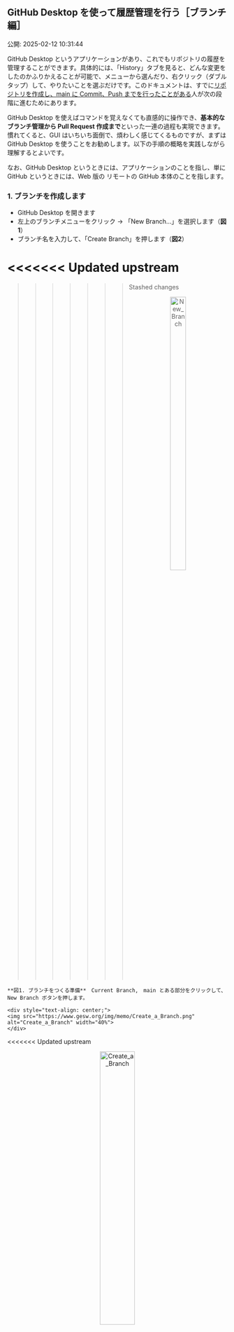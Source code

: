 ## GitHub Desktop を使って履歴管理を行う［ブランチ編］

公開: 2025-02-12 10:31:44


GitHub Desktop というアプリケーションがあり、これでもリポジトリの履歴を管理することができます。具体的には、「History」タブを見ると、どんな変更をしたのかふりかえることが可能で、メニューから選んだり、右クリック（ダブルタップ）して、やりたいことを選ぶだけです。このドキュメントは、すでに<ins>リポジトリを作成し、main に Commit、Push までを行ったことがある</ins>人が次の段階に進むためにあります。

GitHub Desktop を使えばコマンドを覚えなくても直感的に操作でき、**基本的なブランチ管理から Pull Request 作成まで**といった一連の過程も実現できます。慣れてくると、GUI はいちいち面倒で、煩わしく感じてくるものですが、まずは GitHub Desktop を使うことをお勧めします。以下の手順の概略を実践しながら理解するとよいです。

なお、GitHub Desktop というときには、アプリケーションのことを指し、単に GitHub というときには、Web 版の リモートの GitHub 本体のことを指します。


### 1. ブランチを作成します
-	GitHub Desktop を開きます
-	左上のブランチメニューをクリック → 「New Branch…」を選択します（**図1**）
-	ブランチ名を入力して、「Create Branch」を押します（**図2**）

<<<<<<< Updated upstream
	<br>
=======
>>>>>>> Stashed changes
	<div style="text-align: center;">
	<img src="https://www.gesw.org/img/memo/New_Branch.png" alt="New_Branch" width="40%">
	</div>

	**図1. ブランチをつくる準備**　Current Branch,　main とある部分をクリックして、New Branch ボタンを押します。

	<div style="text-align: center;">
	<img src="https://www.gesw.org/img/memo/Create_a_Branch.png" alt="Create_a_Branch" width="40%">
	</div>

<<<<<<< Updated upstream
	<div style="text-align: center;">
	<img src="https://www.gesw.org/img/memo/Create_a_Branch.png" alt="Create_a_Branch" width="40%">
	</div>

	**図2. ブランチをつくる**　ブランチの性質をよく表すシンプルな名前をつけて Create Branch ボタンを押します。
	<br>
=======
	**図2. ブランチをつくる**　ブランチの性質をよく表すシンプルな名前をつけて Create Branch ボタンを押します。
>>>>>>> Stashed changes


**ポイント** － main から新しい作業ブランチをつくる（「ブランチを切る」と呼ぶことが多いです）ことで、main を直接変更せずに済みます。上記では、GitHub Desktop を使って作成していますが、もちろん GitHub の Web 版でも可能で、コマンドラインも含めて、複数の方法があります。
<br><br>


### 2. 変更を加えて Commit します
-	コードを編集（CotEditor, VSCode などで開く）します
-	GitHub Desktop に戻ると、変更が自動で検出されます
-	変更を確認し、「Summary」にコミットメッセージを入力します
-	「Commit to ブランチ名」をクリックします

**ポイント** － Commit は「ローカル保存」なので、まだ GitHub には反映されていない状態です。
<br><br>


### 3. GitHub に Push します
-	上部の「Push Origin」ボタンをクリックします
-	GitHub にブランチがアップロードされます

**ポイント** － Push すると、GitHub に変更が送信されますが、まだ main には反映されていません。
<br><br>


### 4. GitHub で Pull Request を作成します
-	GitHub Desktop の 「Create Pull Request」ボタンをクリックします（**図3**）
-	すると、GitHub の Pull Request ページが開きます（**図4, 図5**）
-	プルダウンメニューから「Create Pull Request」を選びます（**図6**）
-	「Title」と「Description」を記入します（**図7**）
-	「Create Pull Request」 をクリックします

	<br>
	<div style="text-align: center;">
	<img src="https://www.gesw.org/img/memo/PreviewPullRequest.png" alt="PreviewPullRequest" width="60%">
	</div>

	**図3. プルリクエストを準備する**　Create Pull Request ボタンを押します。

	<br>
	<div style="text-align: center;">
	<img src="https://www.gesw.org/img/memo/OpenPullRequest1.png" alt="OpenPullRequest1" width="60%">
	</div>

	**図4. 差分を確認する1**　グラフィックスの変更の例（2-up）です。変更の具合に応じて、比較方法を選べます。変更点を見比べて問題がないか確認をします。

	<br>
	<div style="text-align: center;">
	<img src="https://www.gesw.org/img/memo/OpenPullRequest2.png" alt="OpenPullRequest2" width="60%">
	</div>

	**図5. 差分を確認する2**　コードの変更例です。変更点を見比べて問題がないか確認をします。

	<br>
	<div style="text-align: center;">
	<img src="https://www.gesw.org/img/memo/PullDownMenu.png" alt="PullDownMenu" width="60%">
	</div>
	<br>
	<div style="text-align: center;">
	<img src="https://www.gesw.org/img/memo/CreatePullRequest.png" alt="CreatePullRequest" width="60%">
	</div>

	**図6. プルダウンメニューを切り替える**　プレビュー（確認）が終わったら、「Create Pull Request」を行います。

	<br>
	<div style="text-align: center;">
	<img src="https://www.gesw.org/img/memo/Title_Desscription.png" alt="Title_Desscription" width="70%">
	</div>

	**図7. Pull Request に必須の項目を記入する**　何をどう変更したかを手短に記します。
	<br><br>

**ポイント** － Pull Request をつくる（プルリクを送る、プルリクを出す、と呼ぶことが多いです）ことで、変更を安全にレビューしてから main にマージできます。
<br><br>


### 5. Pull Request をレビューして main にマージ（Merge）します
-	GitHub上で、変更を確認します
-	問題がなければ、「Merge pull request」をクリックします（**図8**）
-	すると、マージを行なってもよいかの最終確認を求められます（**図9**）
-	マージが完了し、Pull requestの処理も終わったので、Closeされます（**図10**）
-	「Delete branch」 を押して、使い終わったブランチを削除します

	<br>
	<div style="text-align: center;">
	<img src="https://www.gesw.org/img/memo/MergePullRequest.png" alt="MergePullRequest" width="60%">
	</div>

	**図8. GitHub 側でマージの確認を行う**　コンフリクトのチェックを自動で行い、問題がなければマージの準備が完了します。

	<br>
	<div style="text-align: center;">
	<img src="https://www.gesw.org/img/memo/ConfirmMerge.png" alt="ConfirmMerge" width="60%">
	</div>

	**図9. マージする内容を最終確認する**　Pull Requestの一連の処理が終了し、Close されたことを確認します。

	<br>
	<div style="text-align: center;">
	<img src="https://www.gesw.org/img/memo/PullRequestMerged_Closed.png" alt="PullRequestMerged_Closed" width="60%">
	</div>

	**図10. リモートリポジトリの main へのマージが完了する**　Closeされて、リモートリポジトリは更新されます。
	<br>


**ポイント** － 用が済んだら、ブランチは捨てるほうがよいです。すでに main に取り込まれたブランチは不要なので、削除する方が管理しやすく、もし必要ならば、最新の main から新しいブランチを作成する方が安全で確実だからです（旧いブランチに最新のメインの状態を反映させることもできますが、ここでは省略します）。もちろん、当面の間、コミットする予定があるのであれば、ブランチを都度捨てる必要はありません。
<br><br>


### 6. ローカルの main を最新に更新します
-	GitHub Desktop に戻ります
-	左上のブランチメニューで main を選択 → 「Fetch Origin」→「Pull」ボタン を押して最新の main を取得します（**図11**）
-	「History」からマージされているかを確認してもよいでしょう（**図12**）

	<br>
	<div style="text-align: center;">
	<img src="https://www.gesw.org/img/memo/PullOrigin.png" alt="PullOrigin" width="45%">
	</div>

	**図11. リモートリポジトリの main から Pull する**　これでローカルの main も完全に同期がとれました。

	<br>
	<div style="text-align: center;">
	<img src="https://www.gesw.org/img/memo/CheckHistory_main.png" alt="CheckHistory_main" width="70%">
	</div>

	**図12. ローカルリポジトリにマージが反映されているか確認する**　ローカルの main にもマージが反映されていることがわかります。
	<br>

**ポイント** － main が最新になっていることを確認し、新しい作業に進めます。
<br><br>




### ■ なぜブランチを切って更新し、その後 main にマージするのか？

直接 main に Push しない理由は大きく分けて3つほどあります。それぞれのポイントから説明していきましょう。

理由1: main を壊さないため
-	main は 安定したコードを保つ場所とします。
-	直接変更すると、バグが発生しても戻しにくいです。
-	開発用のブランチで作業すれば、問題が起きても main は安全です。

理由2: グループで作業しやすくするため
-	何人かが main を直接編集すると、変更が衝突しやすいです。
-	ブランチで分けて作業すれば、マージ前に調整できます。

理由3: 履歴をわかりやすく保つため
-	main に直接 Commit すると、履歴が複雑になりがちです。
-	ブランチを使うと「どんな作業をしていたか」明確に残ります。

**ポイント1** － main に直接 Commit → Push すると、その時点で GitHub 上の main も更新されるので、Pull Request を出す必要はありません（GitHub Desktop でも「Pull Request」ボタンは現れません）。Pull Request は、ブランチの変更を main にマージするためのものなので、そもそも main に直接 Push すれば、マージしなくてもよいからです。しかしながら、共同で作業をする場合には、ブランチを切るべきです。「幹（main）」がいきなり更新されてしまうよりも、いったん「枝（branch）」が更新され、それを共同で確認（Review）し終わってから、マージされるほうが衝突（Conflict）が生じにくくなります。

**ポイント2** － コード以外でも、リポートなどの添削をする場合がそうですが、ファイルを共同で編集することは多々あります。ゼミなどでその場で対応する場合には、いきなり main に Push するほうが（声をかけ合えばよいので）楽ですが、修正をする場合には、ブランチを切ってから Pull Request するのがよいでしょう。
